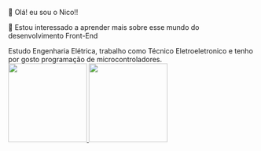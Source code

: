  👋 Olá! eu sou o Nico!!
 
 👀 Estou interessado a aprender mais sobre esse mundo do desenvolvimento Front-End
 <div>
<i class="devicon-embeddedc-plain"></i> Estudo Engenharia Elétrica, trabalho como Técnico Eletroeletronico e tenho por gosto programação de microcontroladores.
 </div>

<a href="https://github.com/caye-nico">
  <img height="160em" src="https://github-readme-stats.vercel.app/api?username=caye-nico&show_icons=true&theme=white&include_all_commits=true&count_private=true"/>
    <img height="160em" src="https://github-readme-stats.vercel.app/api/top-langs/?username=caye-nico&layout=compact&langs_count=7&theme=white"/>

